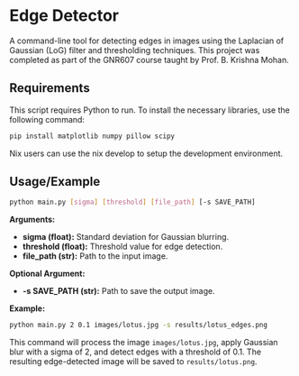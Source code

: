 # Edge Detector

A command-line tool for detecting edges in images using the Laplacian of Gaussian (LoG) filter and thresholding techniques. This project was completed as part of the GNR607 course taught by Prof. B. Krishna Mohan. 

## Requirements

This script requires Python to run. To install the necessary libraries, use the following command:

```bash
pip install matplotlib numpy pillow scipy
```

Nix users can use the nix develop to setup the development environment.


## Usage/Example

```bash
python main.py [sigma] [threshold] [file_path] [-s SAVE_PATH]
```

**Arguments:**

* **sigma (float):** Standard deviation for Gaussian blurring.
* **threshold (float):** Threshold value for edge detection.
* **file_path (str):** Path to the input image.

**Optional Argument:**

* **-s SAVE_PATH (str):** Path to save the output image.

**Example:**

```bash
python main.py 2 0.1 images/lotus.jpg -s results/lotus_edges.png
```

This command will process the image `images/lotus.jpg`, apply Gaussian blur with a sigma of 2, and detect edges with a threshold of 0.1. The resulting edge-detected image will be saved to `results/lotus.png`.

<!---->
<!--### Results-->
<!---->
<!--the results are in the results folder-->
<!---->
<!--parameters used for the images are:-->
<!--- joker image: sigma = 1.2, threshold = 0.1-->
<!--- child image: sigma = 1.1, threshold = 0.1-->
<!--- lenna image: sigma = 1.2, threshold = 0.1-->
<!--- lotus image: sigma = 2, threshold = 0.1-->
